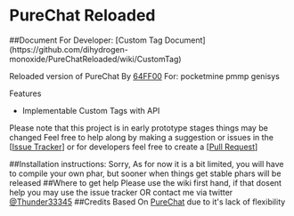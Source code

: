 PureChat Reloaded
========
<!--
  Title: PureChat Reloaded
  Description: A simple chat management tool reloaded with more flexible API for pocketmine pmmp genisys
  Author: Thunder33345
  -->
<meta name='keywords' content='PureChat, Pure Chat, PureChat Reloaded, PureChatReloaded'>
##Document For Developer: [Custom Tag Document](https://github.com/dihydrogen-monoxide/PureChatReloaded/wiki/CustomTag)

Reloaded version of PureChat By [64FF00](https://github.com/64FF00) For: pocketmine pmmp genisys

Features
- Implementable Custom Tags with API

Please note that this project is in early prototype stages things may be changed
Feel free to help along by making a suggestion or issues in the \[[Issue Tracker](https://github.com/dihydrogen-monoxide/PureChatReloaded/issues)\] or for developers feel free to create a \[[Pull Request](https://github.com/dihydrogen-monoxide/PureChatReloaded/pulls)\]

##Installation instructions:
Sorry, As for now it is a bit limited, you will have to compile your own phar, but sooner when things get stable phars will be released
##Where to get help
Please use the wiki first hand, if that dosent help you may use the issue tracker OR contact me via twitter [@Thunder33345](https://Twitter.com/Thunder33345)
##Credits
Based On [PureChat](https://github.com/PurePlugins/PureChat) due to it's lack of flexibility
